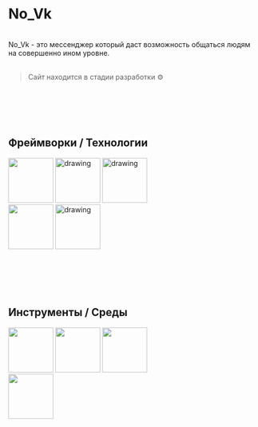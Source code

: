 # No_Vk
<br/>
No_Vk - это мессенджер который даст возможность общаться людям на совершенно ином уровне. 
<br/><br/>

>Сайт находится в стадии разработки ⚙️

<br/><br/><br/><br/>
## Фреймворки / Технологии
<img src="https://miro.medium.com/max/1200/1*ByPNvmu6-mR_jc8rTQpoog.png" height="90"/> <img src="https://upload.wikimedia.org/wikipedia/commons/thumb/a/a3/.NET_Logo.svg/1200px-.NET_Logo.svg.png" alt="drawing" height="90"/> <img src="https://user-images.githubusercontent.com/100860135/156783656-27c41aed-e99b-4893-8a32-3c3aab9d5b6e.png" alt="drawing" height="90"/>  <br/> <img src="https://user-images.githubusercontent.com/100860135/156790943-bdb3b023-74e5-43d5-886f-f9fb3abdb3b8.png" height="90"/> <img src="https://user-images.githubusercontent.com/100860135/156789723-393aa148-53c3-4d07-bb60-e398c464e02b.jpg" alt="drawing" height="90"/> 


<br/><br/><br/><br/>
## Инструменты / Среды

 <img src="https://user-images.githubusercontent.com/100860135/156788732-d41a66c2-9367-4bcb-af9a-b6c58dbfb2eb.jpg" height="90"/>  <img src="https://www.alooma.com/img/integrations/postgresql.png" height="90"/> <img src="https://user-images.githubusercontent.com/100860135/156790347-8111e370-34f2-4855-86f0-030f574e1ff7.jpg" height="90"/> <br/> <img src="https://user-images.githubusercontent.com/100860135/156787150-6b7d927b-93e9-48ea-82ec-47b3b86462e2.jpg" height="90"/>
